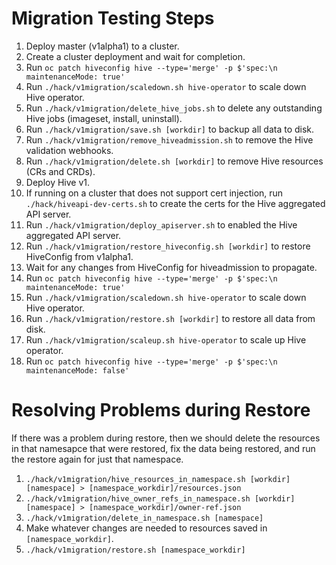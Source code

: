# Migration Testing Steps

  1. Deploy master (v1alpha1) to a cluster.
  1. Create a cluster deployment and wait for completion.
  1. Run `oc patch hiveconfig hive --type='merge' -p $'spec:\n maintenanceMode: true'`
  1. Run `./hack/v1migration/scaledown.sh hive-operator` to scale down Hive operator.
  1. Run `./hack/v1migration/delete_hive_jobs.sh` to delete any outstanding Hive jobs (imageset, install, uninstall).
  1. Run `./hack/v1migration/save.sh [workdir]` to backup all data to disk.
  1. Run `./hack/v1migration/remove_hiveadmission.sh` to remove the Hive validation webhooks.
  1. Run `./hack/v1migration/delete.sh [workdir]` to remove Hive resources (CRs and CRDs).
  1. Deploy Hive v1.
  1. If running on a cluster that does not support cert injection, run `./hack/hiveapi-dev-certs.sh` to create the certs for the Hive aggregated API server.
  1. Run `./hack/v1migration/deploy_apiserver.sh` to enabled the Hive aggregated API server.
  1. Run `./hack/v1migration/restore_hiveconfig.sh [workdir]` to restore HiveConfig from v1alpha1.
  1. Wait for any changes from HiveConfig for hiveadmission to propagate.
  1. Run `oc patch hiveconfig hive --type='merge' -p $'spec:\n maintenanceMode: true'`
  1. Run `./hack/v1migration/scaledown.sh hive-operator` to scale down Hive operator.
  1. Run `./hack/v1migration/restore.sh [workdir]` to restore all data from disk.
  1. Run `./hack/v1migration/scaleup.sh hive-operator` to scale up Hive operator.
  1. Run `oc patch hiveconfig hive --type='merge' -p $'spec:\n maintenanceMode: false'`


# Resolving Problems during Restore

If there was a problem during restore, then we should delete the resources in that namesapce
that were restored, fix the data being restored, and run the restore again for just that namespace.

  1. `./hack/v1migration/hive_resources_in_namespace.sh [workdir] [namespace] > [namespace_workdir]/resources.json`
  1. `./hack/v1migration/hive_owner_refs_in_namespace.sh [workdir] [namespace] > [namespace_workdir]/owner-ref.json`
  1. `./hack/v1migration/delete_in_namespace.sh [namespace]`
  1. Make whatever changes are needed to resources saved in `[namespace_workdir]`.
  1. `./hack/v1migration/restore.sh [namespace_workdir]`